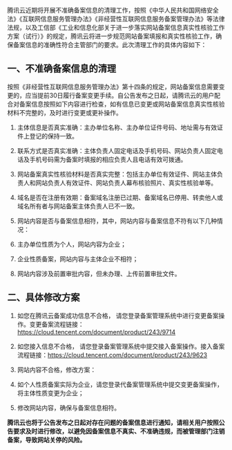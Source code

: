 腾讯云近期将开展不准确备案信息的清理工作，按照《中华人民共和国网络安全法》《互联网信息服务管理办法》《非经营性互联网信息服务备案管理办法》等法律法规，以及工信部《工业和信息化部关于进一步落实网站备案信息真实性核验工作方案（试行）》的规定，腾讯云将进一步规范网站备案填报和真实性核验工作，确保备案信息的准确性符合主管部门的要求。此次清理工作的具体内容如下：

## 一、不准确备案信息的清理
按照《非经营性互联网信息服务管理办法》第十四条的规定，网站备案信息需要变更的，应当提前30日履行备案变更手续。自公告发布之日起，请腾讯云的用户配合对备案信息按照如下内容进行检查，如有信息已变更或网站备案信息真实性核验材料不完整的，及时进行变更或更补操作。

1. 主体信息是否真实准确：主办单位名称、主办单位证件号码、地址需与有效证件上登记的保持一致。

2. 联系方式是否真实准确：主体负责人固定电话及手机号码、网站负责人固定电话及手机号码需为备案时填报的相应负责人且电话有效可拨通。

3. 网站备案真实性核验材料是否真实完整：包括主办单位有效证件、网站主体负责人和网站负责人有效证件、网站负责人幕布核验照片、真实性核验单等。

4. 域名是否在注册有效期：备案域名注册已过期、备案域名已停用、转卖他人或域名所有者与网站备案主体负责人已不一致。

5. 网站内容是否与备案信息相符，其中，网站内容与备案信息不符有以下几种情况：
 1. 主办单位性质为个人，网站内容为企业；

 2. 企业性质备案，网站内容与主体企业不相符；

 3. 网站内容涉及前置审批内容，但未办理、上传前置审批文件。

## 二、具体修改方案
1. 如您在腾讯云备案成功信息不合格， 请您登录备案管理系统中进行变更备案操作。变更备案流程链接：https://cloud.tencent.com/document/product/243/9714

2. 如您接入信息不合格， 请您登录备案管理系统中提交接入备案操作。接入备案流程链接：https://cloud.tencent.com/document/product/243/9623

3. 网站内容不合格，修改方案：
 1. 如个人性质备案实际为企业，请您登录代备案管理系统中提交变更备案操作，将主体性质变更为企业；

 2. 修改网站内容，确保与备案信息相符。

  
**腾讯云也将于公告发布之日起对存在问题的备案信息进行通知，请相关用户按照公告要求及时进行修改，以避免因备案信息不真实、不准确违规，而被管理部门注销备案，导致网站关停的风险。**
